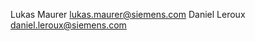 <!--
SPDX-FileCopyrightText: 2023 Siemens AG

SPDX-License-Identifier: MIT

This source code is licensed under the MIT license found in the
LICENSE file in the root directory of this source tree.
-->

Lukas Maurer <lukas.maurer@siemens.com>
Daniel Leroux <daniel.leroux@siemens.com>
